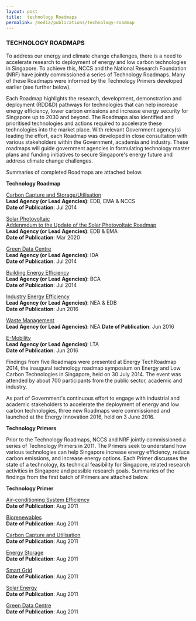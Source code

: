 ```yaml
---
layout: post
title:  technology Roadmaps
permalink: /media/publications/technology-roadmap
---
```


### TECHNOLOGY ROADMAPS

To address our energy and climate change challenges, there is a need to accelerate research to deployment of energy and low carbon technologies in Singapore. To achieve this, NCCS and the National Research Foundation (NRF) have jointly commissioned a series of Technology Roadmaps. Many of these Roadmaps were informed by the Technology Primers developed earlier (see further below).

Each Roadmap highlights the research, development, demonstration and deployment (RDD&D) pathways for technologies that can help increase energy efficiency, lower carbon emissions and increase energy security for Singapore up to 2030 and beyond. The Roadmaps also identified and prioritised technologies and actions required to accelerate these technologies into the market place. With relevant Government agency(s) leading the effort, each Roadmap was developed in close consultation with various stakeholders within the Government, academia and industry. These roadmaps will guide government agencies in formulating technology master plans and funding initiatives to secure Singapore's energy future and address climate change challenges.

Summaries of completed Roadmaps are attached below.

**Technology Roadmap**

[<a href="/docs/default-source/default-document-library/carbon-capture-and-storage-utilisation-singapore-perspectives.pdf" target="_blank">Carbon Capture and Storage/Utilisation</a>](/docs/default-source/default-document-library/carbon-capture-and-storage-utilisation-singapore-perspectives.pdf)  
**Lead Agency (or Lead Agencies)**: EDB, EMA & NCCS  
**Date of Publication**: Jul 2014

[<a href="/docs/default-source/default-document-library/Solar-PV-Roadmap-for-Singapore-2020.pdf" target="_blank">Solar Photovoltaic</a>](/docs/default-source/default-document-library/Solar-PV-Roadmap-for-Singapore-2020.pdf)  
[<a href="/docs/default-source/default-document-library/Addendum-to-the-Update-of-the-Solar-PV-Roadmap-(-March-2020-).pdf" target="_blank">Addenmdum to the Update of the Solar Photovoltaic Roadmap</a>](/docs/default-source/default-document-library/solar-photovoltaic-roadmap-for-singapore-a-summary.pdf)  
**Lead Agency (or Lead Agencies)**: EDB & EMA  
**Date of Publication**: Mar 2020

[<a href="/docs/default-source/default-document-library/green-data-centre-technology-roadmap.pdf" target="_blank">Green Data Centre</a>](/docs/default-source/default-document-library/green-data-centre-technology-roadmap.pdf)  
**Lead Agency (or Lead Agencies)**: IDA  
**Date of Publication**: Jul 2014

[<a href="/docs/default-source/default-document-library/building-energy-efficiency-r-and-d-roadmap.pdf" target="_blank">Building Energy Efficiency</a>](/docs/default-source/default-document-library/building-energy-efficiency-r-and-d-roadmap.pdf)  
**Lead Agency (or Lead Agencies)**: BCA  
**Date of Publication**: Jul 2014

[<a href="/docs/default-source/default-document-library/industry-energy-efficiency-technology-roadmap.pdf" target="_blank">Industry Energy Efficiency</a>](/docs/default-source/default-document-library/industry-energy-efficiency-technology-roadmap.pdf)  
**Lead Agency (or Lead Agencies)**: NEA & EDB  
**Date of Publication**: Jun 2016

[<a href="/docs/default-source/default-document-library/solid-waste-management-technology-roadmap.pdf" target="_blank">Waste Management</a>](/docs/default-source/default-document-library/solid-waste-management-technology-roadmap.pdf)  
**Lead Agency (or Lead Agencies)**: NEA
**Date of Publication**: Jun 2016

[<a href="/docs/default-source/default-document-library/e-mobility-technology-roadmap.pdf" target="_blank">E-Mobility</a>](/docs/default-source/default-document-library/e-mobility-technology-roadmap.pdf)  
**Lead Agency (or Lead Agencies)**: LTA  
**Date of Publication**: Jun 2016

Findings from five Roadmaps were presented at Energy TechRoadmap 2014, the inaugural technology roadmap symposium on Energy and Low Carbon Technologies in Singapore, held on 30 July 2014. The event was attended by about 700 participants from the public sector, academic and industry.

As part of Government's continuous effort to engage with industrial and academic stakeholders to accelerate the deployment of energy and low carbon technologies, three new Roadmaps were commissioned and launched at the Energy Innovation 2016, held on 3 June 2016.

**Technology Primers**

Prior to the Technology Roadmaps, NCCS and NRF jointly commissioned a series of Technology Primers in 2011. The Primers seek to understand how various technologies can help Singapore increase energy efficiency, reduce carbon emissions, and increase energy options. Each Primer discusses the state of a technology, its technical feasibility for Singapore, related research activities in Singapore and possible research goals. Summaries of the findings from the first batch of Primers are attached below.

**Technology Primer**

[<a href="/docs/default-source/default-document-library/air-con-system-efficiency-primer-a-summary.pdf" target="_blank">Air-conditioning System Efficiency</a>](/docs/default-source/default-document-library/air-con-system-efficiency-primer-a-summary.pdf)  
**Date of Publication**: Aug 2011

[<a href="/docs/default-source/default-document-library/air-con-system-efficiency-primer-a-summary.pdf" target="_blank">Biorenewables</a>](/docs/default-source/default-document-library/air-con-system-efficiency-primer-a-summary.pdf)  
**Date of Publication**: Aug 2011

[<a href="/docs/default-source/default-document-library/carbon-capture-and-storage-utilisation-technology-primer-a-summary.pdf" target="_blank">Carbon Capture and Utilisation</a>](/docs/default-source/default-document-library/carbon-capture-and-storage-utilisation-technology-primer-a-summary.pdf)  
**Date of Publication**: Aug 2011

[<a href="/docs/default-source/default-document-library/energy-storage-technology-primer-a-summary.pdf" target="_blank">Energy Storage</a>](/docs/default-source/default-document-library/energy-storage-technology-primer-a-summary.pdf)  
**Date of Publication**: Aug 2011

[<a href="/docs/default-source/default-document-library/smart-grid-technology-primer-a-summary.pdf" target="_blank">Smart Grid</a>](/docs/default-source/default-document-library/smart-grid-technology-primer-a-summary.pdf)  
**Date of Publication**: Aug 2011

[<a href="/docs/default-source/default-document-library/solar-energy-technology-primer-a-summary.pdf" target="_blank">Solar Energy</a>](/docs/default-source/default-document-library/solar-energy-technology-primer-a-summary.pdf)  
**Date of Publication**:  Aug 2011

[<a href="/docs/default-source/default-document-library/green-data-centre-technology-primer-a-summary.pdf" target="_blank">Green Data Centre</a>](/docs/default-source/default-document-library/green-data-centre-technology-primer-a-summary.pdf)  
**Date of Publication**:  Aug 2011





